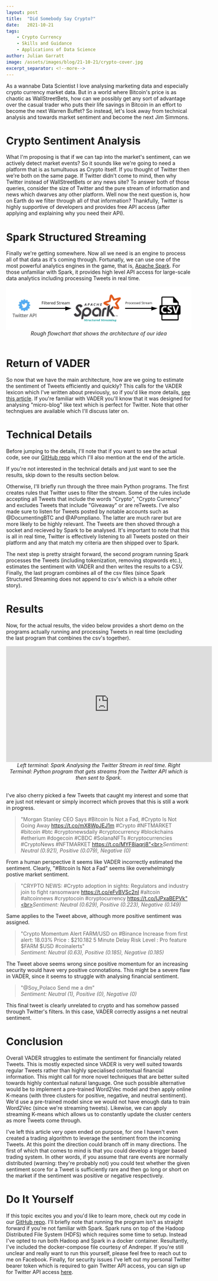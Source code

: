 ```yaml
---
layout: post
title:  "Did Somebody Say Crypto?"
date:   2021-10-21
tags: 
    - Crypto Currency
    - Skills and Guidance
    - Applications of Data Science
author: Julian Garratt
image: /assets/images/blog/21-10-21/crypto-cover.jpg
excerpt_separator: <!--more-->
---
```


<style>
    img.center {
        display: block;
        margin: 0 auto;
    }
    iframe {
        display: block;
        margin: 0 auto;
    }
</style>

As a wannabe Data Scientist I love analysing marketing data and especially crypto currency market data. But in a world where Bitcoin's price is as chaotic as WallStreetBets, how can we possibly get any sort of advantage over the casual trader who puts their life savings in Bitcoin in an effort to become the next Warren Buffet? So instead, let's look away from technical analysis and towards market sentiment and become the next Jim Simmons.

<!--more-->

# Crypto Sentiment Analysis
What I'm proposing is that if we can tap into the market's sentiment, can we actively detect market events? So it sounds like we're going to need a platform that is as tumultuous as Crypto itself. If you thought of Twitter then we're both on the same page. If Twitter didn't come to mind, then why Twitter instead of WallStreetBets or any news site? To answer both of those queries, consider the size of Twitter and the pure stream of information and news which dwarves any other platform. Well now the next question is, how on Earth do we filter through all of that information? Thankfully, Twitter is highly supportive of developers and provides free API access (after applying and explaining why you need their API).<br>

# Spark Structured Streaming 
Finally we're getting somewhere. Now all we need is an engine to process all of that data as it's coming through. Fortunatly, we can use one of the most powerful analytics engines in the game, that is, <a href="https://spark.apache.org/" target="_blank">Apache Spark</a>. For those unfamiliar with Spark, it provides high level API access for large-scale data analytics including processing Tweets in real time.

<img class="center" src="/assets/images/blog/21-10-21/flowchart.png" alt="Spark Streaming Flowchart">
<center><i>Rough flowchart that shows the architecture of our idea</i></center>
<br>

# Return of VADER
So now that we have the main architecture, how are we going to estimate the sentiment of Tweets efficiently and quickly? This calls for the VADER lexicon which I've written about previously, so if you'd like more details, <a href="https://unswdata.com/blog/2021/04/15/trading-stocks-based-on-sentiment/" target="_blank">see this article</a>. If you're familiar with VADER you'll know that it was designed for analysing "micro-blog" like text which is perfect for Twitter. Note that other technqiues are available which I'll discuss later on.
<br>

# Technical Details
Before jumping to the details, I'll note that if you want to see the actual code, see our <a href="https://github.com/MillenniumForce/DataSoc-Projects" target="_blank">GitHub repo</a> which I'll also mention at the end of the article. <br>

If you're not interested in the technical details and just want to see the results, skip down to the results section below. <br>

Otherwise, I'll briefly run through the three main Python programs. The first creates rules that Twitter uses to filter the stream. Some of the rules include accepting all Tweets that include the words "Crypto", "Crypto Currency" and excludes Tweets that include "Giveaway" or are reTweets. I've also made sure to listen for Tweets posted by notable accounts such as @DocumentingBTC and @APompliano. The latter are much rarer but are more likely to be highly relevant. The Tweets are then shoved through a socket and recieved by Spark to be analysed. It's important to note that this is all in real time, Twitter is effectively listening to all Tweets posted on their platform and any that match my criteria are then shipped over to Spark.<br>

The next step is pretty straight forward, the second program running Spark processes the Tweets (including tokenization, removing stopwords etc.), estimates the sentiment with VADER and then writes the results to a CSV. Finally, the last program combines all of the csv files (since Spark Structured Streaming does not append to csv's which is a whole other story).

# Results
Now, for the actual results, the video below provides a short demo on the programs actually running and processing Tweets in real time (excluding the last program that combines the csv's together).
<br>
<iframe width="560" height="315" src="https://www.youtube.com/embed/2lQ3aX5egug" title="YouTube video player" frameborder="0" allow="accelerometer; autoplay; clipboard-write; encrypted-media; gyroscope; picture-in-picture" allowfullscreen></iframe>
<center><i>Left terminal: Spark Analysing the Twitter Stream in real time. Right Terminal: Python program that gets streams from the Twitter API which is then sent to Spark.</i></center>
<br>

I've also cherry picked a few Tweets that caught my interest and some that are just not relevant or simply incorrect which proves that this is still a work in progress.

> "Morgan Stanley CEO Says #Bitcoin Is Not a Fad, #Crypto Is Not Going Away https://t.co/mX8WpJEJ1m  #Crypto #NFTMARKET #bitcoin #btc #cryptonewsdaily #cryptocurrency #blockchains  #etherium #dogecoin #CBDC #SolanaNFTs #cryptocurrencies #CryptoNews #NFTMARKET https://t.co/MYF8iaqrj8"<br><i>Sentiment: Neutral (0.921), Positive (0.079), Negative (0)</i><br>

From a human perspective it seems like VADER incorrectly estimated the sentiment. Clearly, "#Bitcoin Is Not a Fad" seems like overwhelmingly postive market sentiment.

> "CRYPTO NEWS:  #Crypto adoption in sights: Regulators and industry join to fight ransomware https://t.co/eFvBVSc2nI #altcoin #altcoinnews #cryptocoin #cryptocurrency https://t.co/IJPxaBEPVk"<br><i>Sentiment: Neutral (0.629), Positive (0.223), Negative (0.149)</i><br>

Same applies to the Tweet above, although more positive sentiment was assigned.

> "Crypto Momentum Alert FARM/USD on #Binance Increase from first alert: 18.03% Price : $210.182 5 Minute Delay Risk Level : Pro feature $FARM $USD #coinalerts"<br><i>Sentiment: Neutral (0.63), Positive (0.185), Negative (0.185)</i><br>

The Tweet above seems wrong since positive momentum for an increasing security would have very positive connotations. This might be a severe flaw in VADER, since it seems to struggle with analysing financial sentiment.

> "@Soy_Polaco Send me a dm"<br><i>Sentiment: Neutral (1), Positive (0), Negative (0)</i> <br>

This final tweet is clearly unrelated to crypto and has somehow passed through Twitter's filters. In this case, VADER correctly assigns a net neutral sentiment.<br>

# Conclusion
Overall VADER struggles to estimate the sentiment for financially related Tweets. This is mostly expected since VADER is very well suited towards regular Tweets rather than highly specialised contextual financial information. This might call for more novel techniques that are better suited towards highly contextual natural language. One such possible alternative would be to implement a pre-trained Word2Vec model and then apply online K-means (with three clusters for positive, negative, and neutral sentiment). We'd use a pre-trained model since we would not have enough data to train Word2Vec (since we're streaming tweets). Likewise, we can apply streaming K-means which allows us to constantly update the cluster centers as more Tweets come through.<br>

I've left this article very open ended on purpose, for one I haven't even created a trading algorithm to leverage the sentiment from the incoming Tweets. At this point the direction could branch off in many directions. The first of which that comes to mind is that you could develop a trigger based trading system. In other words, if you assume that rare events are normally distributed (warning: they're probably not) you could test whether the given sentiment score for a Tweet is sufficiently rare and then go long or short on the market if the sentiment was positive or negative respectively.<br>

# Do It Yourself 
If this topic excites you and you'd like to learn more, check out my code in our <a href="https://github.com/MillenniumForce/DataSoc-Projects" target="_blank">GitHub repo</a>. I'll briefly note that running the program isn't as straight forward if you're not familiar with Spark. Spark runs on top of the Hadoop Distributed File System (HDFS) which requires some time to setup. Instead I've opted to run both Hadoop and Spark in a docker container. Resultantly, I've included the docker-compose file courtesy of Andreper. If you're still unclear and really want to run this yourself, please feel free to reach out to me on Facebook. Finally, for security issues I've left out my personal Twitter bearer token which is required to gain Twitter API access, you can sign up for Twitter API access <a href="https://developer.twitter.com/en/apply-for-access" target="_blank">here</a>.
